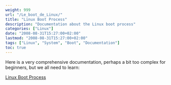 ```yaml
---
weight: 999
url: "/Le_boot_de_Linux/"
title: "Linux Boot Process"
description: "Documentation about the Linux boot process"
categories: ["Linux"]
date: "2008-08-31T15:27:00+02:00"
lastmod: "2008-08-31T15:27:00+02:00"
tags: ["Linux", "System", "Boot", "Documentation"]
toc: true
---
```


Here is a very comprehensive documentation, perhaps a bit too complex for beginners, but we all need to learn:

[Linux Boot Process](/pdf/le_boot_linux.pdf)
